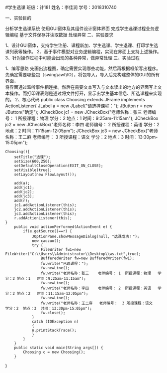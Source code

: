 #学生选课 班级：计181 姓名：李佳润 学号：2018310740

一、实验目的

  分析学生选课系统
  使用GUI窗体及其组件设计窗体界面
  完成学生选课过程业务逻辑编程
  基于文件保存并读取数据
  处理异常
二、实验要求

1、设计GUI窗体，支持学生注册、课程新加、学生选课、学生退课、打印学生选课列表等操作。
2、基于事件模型对业务逻辑编程，实现在界面上支持上述操作。
3、针对操作过程中可能会出现的各种异常，做异常处理
三、实验过程

1、编写思路
    先画出流程图，确定需要实现哪些功能，然后再根据框架写出程序。先确定需要哪些包（swing\awt\IO），将包导入，导入后先构建整体的GUI的所有界面，         
将界面通过监听事件相连接。然后在需要文本写入与文本读出的地方的界面写上文本操作。而打印课表则是通过将文件打开，显示出学生基本信息、所选课程来实现
的。
2、核心代码
public class Choosing extends JFrame implements  ActionListener{
	JLabel a = new JLabel("请选择课程：");
	JButton r = new JButton("确定");
	JCheckBox jc1 = new JCheckBox("老师名称：张三    老师编号： 1  所授课程：物理   学分：2 地点：1   时间：9:25am-11:15am");
	JCheckBox jc2 = new JCheckBox("老师名称：李四    老师编号： 2  所授课程：英语   学分：2 地点：2   时间：11:15am-12:05pm");
	JCheckBox jc3 = new JCheckBox("老师名称：王二麻   老师编号：  3 所授课程：语文   学分：2  地点：3  时间：13:30pm-15:05pm");
	
	Choosing(){
		setTitle("选课");
		setSize(600,250);
		setDefaultCloseOperation(EXIT_ON_CLOSE);
		setVisible(true);
		setLayout(new FlowLayout());
		
		add(a);
		add(jc1);
		add(jc2);
		add(jc3);
		add(r);
		jc1.addActionListener(this);
		jc2.addActionListener(this);
		jc3.addActionListener(this);
		r.addActionListener(this);
	}
		public void actionPerformed(ActionEvent e) {
			if(e.getSource()==r) {
				JOptionPane.showMessageDialog(null, "选课成功！");
				new caozuo();
				try {
					FileWriter fw1=new FileWriter("C:\\Users\\Administrator\\Desktop\\ws.txt",true);
					BufferedWriter fw=new BufferedWriter(fw1);
					fw.write("已选课程：");
					fw.newLine();
					fw.write("老师名称：张三    老师编号： 1  所授课程：物理   学分：2 地点：1   时间：9:25am-11:15am");
					fw.newLine();
					fw.write("老师名称：李四    老师编号： 2  所授课程：英语   学分：2 地点：2   时间：11:15am-12:05pm");
					fw.newLine();
					fw.write("老师名称：王二麻   老师编号：  3 所授课程：语文   学分：2  地点：3  时间：13:30pm-15:05pm");					
					fw.close();
				}
				catch (IOException n) 
				{
				n.printStackTrace();
				}
			}
		}
		public static void main(String args[]) {
			Choosing c = new Choosing();
		}
}
